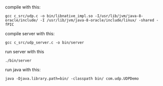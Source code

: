 compile with this:
```
gcc c_src/udp.c -o bin/libnative_impl.so -I/usr/lib/jvm/java-8-oracle/include/ -I /usr/lib/jvm/java-8-oracle/include/linux/ -shared -fPIC
```

compile server with this:
```
gcc c_src/udp_server.c -o bin/server
```

run server with this
```
./bin/server
```

run java with this:
```
java -Djava.library.path=bin/ -classpath bin/ com.udp.UDPDemo
```
